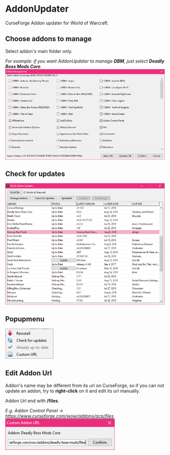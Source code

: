 # AddonUpdater

CurseForge Addon updater for World of Warcraft.

## Choose addons to manage

Select addon's main folder only.

_For example: if you want AddonUpdater to manage **DBM**, just select **Deadly Boss Mods Core**._
![Addon Management Dialog](https://github.com/enderneko/AddonUpdater/blob/master/screenshots/Management.png)

## Check for updates

![MainFrame](https://github.com/enderneko/AddonUpdater/blob/master/screenshots/AddonUpdater.png)

## Popupmenu

![Popupmenu](https://github.com/enderneko/AddonUpdater/blob/master/screenshots/Popupmenu.png)

## Edit Addon Url

Addon's name may be different from its url on CurseForge, so if you can not update an addon, try to **right-click** on it and edit its url manually.

Addon Url end with **/files**.

_E.g. Addon Control Panel -> https://www.curseforge.com/wow/addons/acp/files_
![Set the correct url](https://github.com/enderneko/AddonUpdater/blob/master/screenshots/EditUrl.png)
